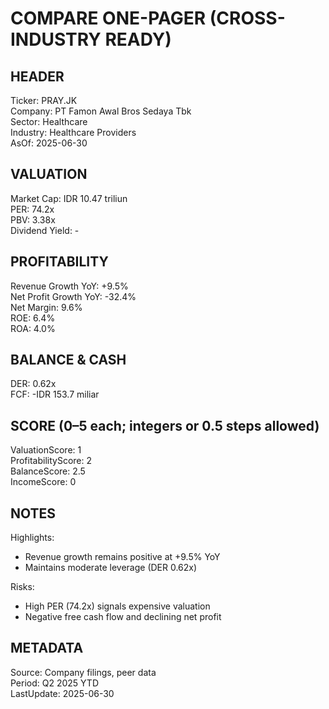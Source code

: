# COMPARE ONE-PAGER (CROSS-INDUSTRY READY)

## HEADER
Ticker: PRAY.JK  
Company: PT Famon Awal Bros Sedaya Tbk  
Sector: Healthcare  
Industry: Healthcare Providers  
AsOf: 2025-06-30

## VALUATION
Market Cap: IDR 10.47 triliun  
PER: 74.2x  
PBV: 3.38x  
Dividend Yield: -

## PROFITABILITY
Revenue Growth YoY: +9.5%  
Net Profit Growth YoY: -32.4%  
Net Margin: 9.6%  
ROE: 6.4%  
ROA: 4.0%

## BALANCE & CASH
DER: 0.62x  
FCF: -IDR 153.7 miliar

## SCORE (0–5 each; integers or 0.5 steps allowed)
ValuationScore: 1  
ProfitabilityScore: 2  
BalanceScore: 2.5  
IncomeScore: 0

## NOTES
Highlights:
- Revenue growth remains positive at +9.5% YoY
- Maintains moderate leverage (DER 0.62x)

Risks:
- High PER (74.2x) signals expensive valuation
- Negative free cash flow and declining net profit

## METADATA
Source: Company filings, peer data  
Period: Q2 2025 YTD  
LastUpdate: 2025-06-30